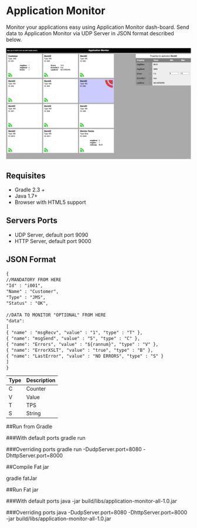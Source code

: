 # Application Monitor
Monitor your applications easy using Application Monitor dash-board.
Send data to Application Monitor via UDP Server in JSON format described below.

![Application Monitor](docs/Application_Monitor.png)

## Requisites

* Gradle 2.3 +
* Java 1.7+
* Browser with HTML5 support

## Servers Ports

* UDP Server, default port 9090
* HTTP Server, default port 9000

## JSON Format
````
{
//MANDATORY FROM HERE
"Id" : "i001", 
"Name" : "Customer",
"Type" : "JMS",
"Status" : "OK",

//DATA TO MONITOR "OPTIONAL" FROM HERE
"data":
[
{ "name" : "msgRecv", "value" : "1", "type" : "T" },
{ "name": "msgSend", "value" : "5", "type" : "C" },
{ "name": "Errors", "value" : "${rannum}", "type" : "V" },
{ "name": "ErrorXSLT", "value" : "true", "type" : "B" },
{ "name": "LastError", "value" : "NO ERRORS", "type" : "S" }
]
}
````

Type | Description 
-----|-------------
C | Counter
V | Value
T | TPS
S | String

##Run from Gradle

###With default ports
gradle run

###Overriding ports
gradle run -DudpServer.port=8080 -DhttpServer.port=8000

##Compile Fat jar

gradle fatJar

##Run Fat jar

###With default ports
java -jar build/libs/application-monitor-all-1.0.jar
 
###Overriding ports
 java -DudpServer.port=8080 -DhttpServer.port=8000 -jar build/libs/application-monitor-all-1.0.jar